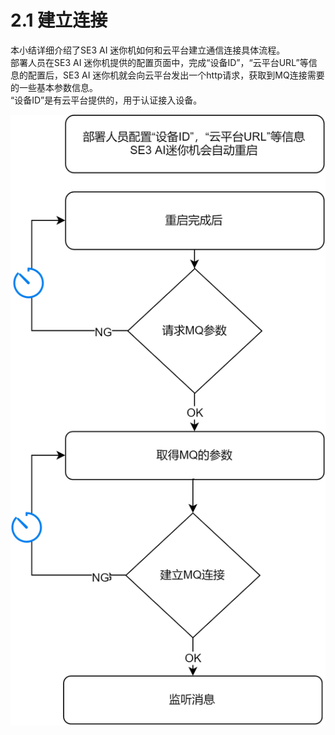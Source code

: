 # 2.1 建立连接

本小结详细介绍了SE3 AI 迷你机如何和云平台建立通信连接具体流程。  
部署人员在SE3 AI 迷你机提供的配置页面中，完成“设备ID”，“云平台URL”等信息的配置后，SE3 AI 迷你机就会向云平台发出一个http请求，获取到MQ连接需要的一些基本参数信息。  
“设备ID”是有云平台提供的，用于认证接入设备。

![](../../../../.gitbook/assets/mq-jian-li-lian-jie.png)

